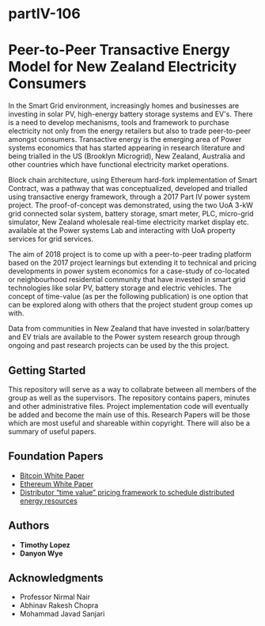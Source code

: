 # partIV-106
# Peer-to-Peer Transactive Energy Model for New Zealand Electricity Consumers

In the Smart Grid environment, increasingly homes and businesses are investing in solar PV, high-energy battery storage systems and EV's.   There is a need to develop mechanisms, tools and framework to purchase electricity not only from the energy retailers but also to trade peer-to-peer amongst consumers. Transactive energy is the emerging area of Power systems economics that has started appearing in research literature and being trialled in the US (Brooklyn Microgrid),  New Zealand, Australia and other countries which  have functional electricity market operations. 

Block chain  architecture, using Ethereum hard-fork implementation of Smart Contract,  was a pathway that  was conceptualized, developed and trialled using transactive energy framework, through a 2017 Part IV power system project.  The proof-of-concept was demonstrated, using the two UoA 3-kW grid connected solar system, battery storage, smart meter, PLC, micro-grid simulator, New Zealand wholesale real-time electricity market display etc. available at the Power systems Lab and interacting with UoA property services for grid services.

The aim of 2018 project is to come up with a peer-to-peer trading platform based on the 2017 project learnings but extending it to technical and pricing developments in power system economics for a case-study of co-located or neighbourhood residential community that have invested in smart grid technologies like solar PV, battery storage and electric vehicles.  The concept of time-value (as per the following publication) is one option that can be explored along with others that the project student group comes up with.

Data from communities in New Zealand that have invested in solar/battery and EV trials are available to the Power system research group through ongoing and past research projects can be used by the this project.

## Getting Started
This repository will serve as a way to collabrate between all members of the group as well as the supervisors. The repository contains papers, minutes and other administrative files. Project implementation code will eventually be added and become the main use of this. Research Papers will be those which are most useful and shareable within copyright. There will also be a summary of useful papers.

## Foundation Papers

* <a href="https://bitcoin.org/bitcoin.pdf">Bitcoin White Paper</a>
* <a href="https://github.com/ethereum/wiki/wiki/White-Paper">Ethereum  White Paper</a>
* <a href="https://onlinelibrary.wiley.com/doi/full/10.1002/etep.2374">Distributor “time value” pricing framework to schedule distributed energy resources</a>



## Authors

* **Timothy Lopez**
* **Danyon Wye**


## Acknowledgments

* Professor Nirmal Nair
* Abhinav Rakesh Chopra
* Mohammad Javad Sanjari 
